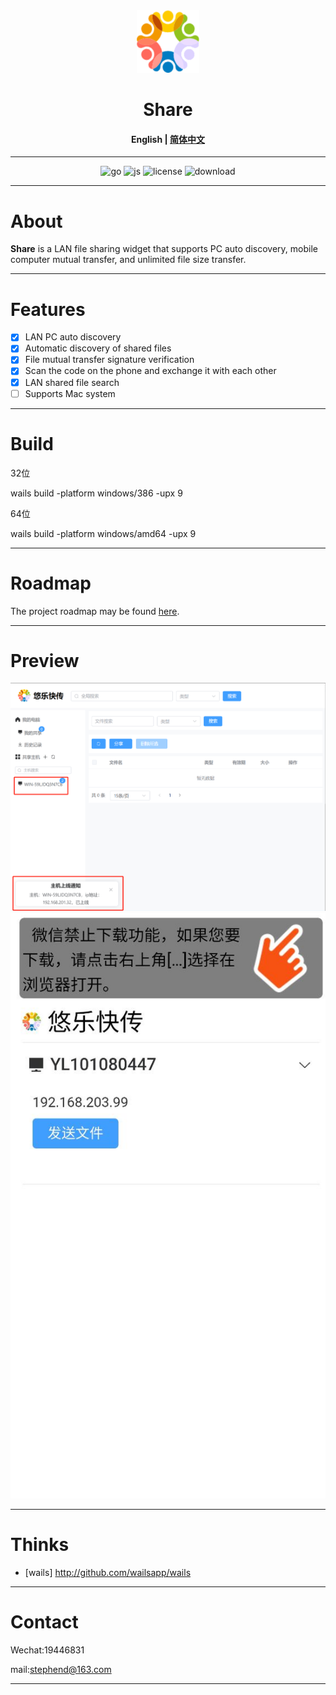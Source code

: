 <div align="center">
  <img src="https://github.com/uller-cn/uller_share/blob/main/resource/icon.png" alt="logo" width="100" height="100" />
</div>

<h1 align="center">Share</h1>

<h4 align="center"><strong>English</strong> | <a href="https://github.com/uller-cn/uller_share/blob/main/README_ch.md">简体中文</a></h4>

<div align="center">

---

![go][go-badge]
![js][js-badge]
![license][license-badge]
![download](https://img.shields.io/github/downloads/uller-cn/uller_share/total)

</div>

---

# About

**Share** is a LAN file sharing widget that supports PC auto discovery, mobile computer mutual transfer, and unlimited file size transfer.

---

# Features

- [x] LAN PC auto discovery
- [x] Automatic discovery of shared files
- [x] File mutual transfer signature verification
- [x] Scan the code on the phone and exchange it with each other
- [x] LAN shared file search
- [ ] Supports Mac system

---

# Build

32位

wails build -platform windows/386 -upx 9

64位

wails build -platform windows/amd64 -upx 9

---

# Roadmap
The project roadmap may be found [here](https://github.com/uller-cn/uller_share/discussions/1).

---

# Preview

![preview](https://github.com/uller-cn/uller_share/blob/main/resource/example_1.png)
![preview](https://github.com/uller-cn/uller_share/blob/main/resource/example_2.png)

---

# Thinks

- [wails] http://github.com/wailsapp/wails

---

# Contact

Wechat:19446831

mail:stephend@163.com

---

[go-badge]: https://img.shields.io/github/go-mod/go-version/uller-cn/uller_share
[js-badge]: https://badgen.net/badge/-/JavaScript/blue?icon=JavaScript&label
[license-badge]: https://img.shields.io/github/license/bent2685/transok-wails